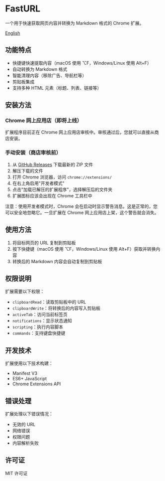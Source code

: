 # FastURL

一个用于快速获取网页内容并转换为 Markdown 格式的 Chrome 扩展。

[English](README.md)

## 功能特点

- 快捷键快速提取内容（macOS 使用 ⌥F，Windows/Linux 使用 Alt+F）
- 自动转换为 Markdown 格式
- 智能清理内容（移除广告、导航栏等）
- 剪贴板集成
- 支持多种 HTML 元素（标题、列表、链接等）

## 安装方法

### Chrome 网上应用店（即将上线）
扩展程序目前正在 Chrome 网上应用店审核中。审核通过后，您就可以直接从商店安装。

### 手动安装（商店审核前）
1. 从 [GitHub Releases](https://github.com/fatwang2/fasturl/releases) 下载最新的 ZIP 文件
2. 解压下载的文件
3. 打开 Chrome 浏览器，访问 `chrome://extensions/`
4. 在右上角启用"开发者模式"
5. 点击"加载已解压的扩展程序"，选择解压后的文件夹
6. 扩展图标应该会出现在 Chrome 工具栏中

注意：使用开发者模式时，Chrome 会在启动时显示警告消息。这是正常的，您可以安全地忽略它。一旦扩展在 Chrome 网上应用店上架，这个警告就会消失。

## 使用方法

1. 将目标网页的 URL 复制到剪贴板
2. 按下快捷键（macOS 使用 ⌥F，Windows/Linux 使用 Alt+F）获取并转换内容
3. 转换后的 Markdown 内容会自动复制到剪贴板

## 权限说明

扩展需要以下权限：
- `clipboardRead`：读取剪贴板中的 URL
- `clipboardWrite`：将转换后的内容写入剪贴板
- `activeTab`：访问当前标签页
- `notifications`：显示状态通知
- `scripting`：执行内容脚本
- `commands`：支持键盘快捷键

## 开发技术

扩展使用以下技术构建：
- Manifest V3
- ES6+ JavaScript
- Chrome Extensions API

## 错误处理

扩展处理以下错误情况：
- 无效的 URL
- 网络错误
- 权限问题
- 内容解析失败

## 许可证

MIT 许可证 
